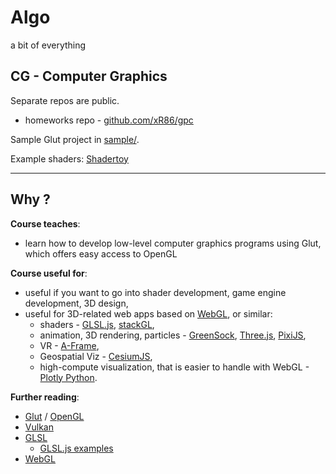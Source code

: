 # Algo
a bit of everything
  
  
## CG - Computer Graphics

Separate repos are public.
+ homeworks repo - [github.com/xR86/gpc](https://github.com/xR86/gpc)

Sample Glut project in [sample/](./sample).

Example shaders: [Shadertoy](https://www.shadertoy.com/)

---

## Why ?

**Course teaches**:
- learn how to develop low-level computer graphics programs using Glut, which offers easy access to OpenGL

**Course useful for**: 
- useful if you want to go into shader development, game engine development, 3D design,
- useful for 3D-related web apps based on [WebGL](https://www.khronos.org/webgl/wiki/Main_Page), or similar:
  - shaders - [GLSL.js](https://github.com/gre/deprecated-glsl.js), [stackGL](http://stack.gl/),
  - animation, 3D rendering, particles - [GreenSock](https://greensock.com/), [Three.js](https://threejs.org/), [PixiJS](https://www.pixijs.com/),
  - VR - [A-Frame](https://github.com/aframevr/aframe),
  - Geospatial Viz - [CesiumJS](https://cesium.com/platform/cesiumjs/),
  - high-compute visualization, that is easier to handle with WebGL - [Plotly Python](https://plotly.com/python/webgl-vs-svg/).

**Further reading**:
- [Glut](https://www.opengl.org/resources/libraries/glut/) / [OpenGL](https://www.opengl.org/)
- [Vulkan](https://www.vulkan.org/)
- [GLSL](https://www.khronos.org/opengl/wiki/Core_Language_(GLSL))
  - [GLSL.js examples](https://codepen.io/collection/DLykQE)
- [WebGL](https://www.khronos.org/webgl/wiki/Main_Page)
